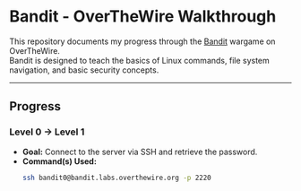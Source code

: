 
# Bandit - OverTheWire Walkthrough

This repository documents my progress through the [Bandit](https://overthewire.org/wargames/bandit/) wargame on OverTheWire.  
Bandit is designed to teach the basics of Linux commands, file system navigation, and basic security concepts.

---

## Progress

### Level 0 → Level 1
- **Goal:** Connect to the server via SSH and retrieve the password.
- **Command(s) Used:**
  ```bash
  ssh bandit0@bandit.labs.overthewire.org -p 2220
